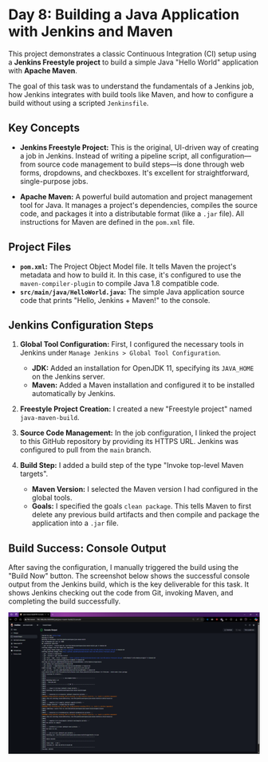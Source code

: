 # Day 8: Building a Java Application with Jenkins and Maven

This project demonstrates a classic Continuous Integration (CI) setup using a **Jenkins Freestyle project** to build a simple Java "Hello World" application with **Apache Maven**.

The goal of this task was to understand the fundamentals of a Jenkins job, how Jenkins integrates with build tools like Maven, and how to configure a build without using a scripted `Jenkinsfile`.

## Key Concepts

*   **Jenkins Freestyle Project:** This is the original, UI-driven way of creating a job in Jenkins. Instead of writing a pipeline script, all configuration—from source code management to build steps—is done through web forms, dropdowns, and checkboxes. It's excellent for straightforward, single-purpose jobs.

*   **Apache Maven:** A powerful build automation and project management tool for Java. It manages a project's dependencies, compiles the source code, and packages it into a distributable format (like a `.jar` file). All instructions for Maven are defined in the `pom.xml` file.

## Project Files

*   **`pom.xml`:** The Project Object Model file. It tells Maven the project's metadata and how to build it. In this case, it's configured to use the `maven-compiler-plugin` to compile Java 1.8 compatible code.
*   **`src/main/java/HelloWorld.java`:** The simple Java application source code that prints "Hello, Jenkins + Maven!" to the console.

## Jenkins Configuration Steps

1.  **Global Tool Configuration:** First, I configured the necessary tools in Jenkins under `Manage Jenkins > Global Tool Configuration`.
    *   **JDK:** Added an installation for OpenJDK 11, specifying its `JAVA_HOME` on the Jenkins server.
    *   **Maven:** Added a Maven installation and configured it to be installed automatically by Jenkins.

2.  **Freestyle Project Creation:** I created a new "Freestyle project" named `java-maven-build`.

3.  **Source Code Management:** In the job configuration, I linked the project to this GitHub repository by providing its HTTPS URL. Jenkins was configured to pull from the `main` branch.

4.  **Build Step:** I added a build step of the type "Invoke top-level Maven targets".
    *   **Maven Version:** I selected the Maven version I had configured in the global tools.
    *   **Goals:** I specified the goals `clean package`. This tells Maven to first delete any previous build artifacts and then compile and package the application into a `.jar` file.

## Build Success: Console Output

After saving the configuration, I manually triggered the build using the "Build Now" button. The screenshot below shows the successful console output from the Jenkins build, which is the key deliverable for this task. It shows Jenkins checking out the code from Git, invoking Maven, and completing the build successfully.

![Jenkins Maven Build Success](./jenkins-build-success.png)
